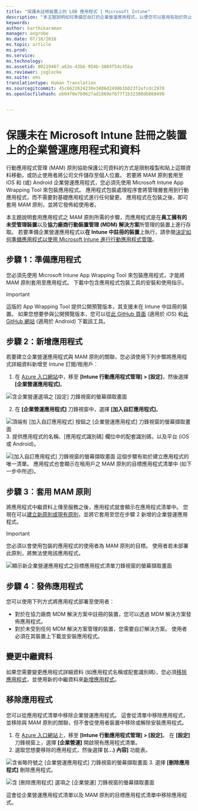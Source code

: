 ```yaml
---
title: "保護未註冊裝置上的 LOB 應用程式 | Microsoft Intune"
description: "本主題說明如何準備您自訂的企業營運應用程式，以便您可以套用有助於防止資料遺失的行動裝置應用程式管理原則。"
keywords: 
author: karthikaraman
manager: angrobe
ms.date: 07/18/2016
ms.topic: article
ms.prod: 
ms.service: 
ms.technology: 
ms.assetid: 00219467-a62e-43b6-954b-3084f54c45ba
ms.reviewer: joglocke
ms.suite: ems
translationtype: Human Translation
ms.sourcegitcommit: 45c6622624230e3486d2498b1b023f2efcdc2970
ms.openlocfilehash: eb04f0e7b9627ad1869ef677f1b32380db868490


---
```


# 保護未在 Microsoft Intune 註冊之裝置上的企業營運應用程式和資料

行動應用程式管理 (MAM) 原則協助保護公司資料的方式是限制複製和貼上這類資料移動，或防止使用者將公司文件儲存至個人位置。   若要將 MAM 原則套用至 iOS 和 (或) Android 企業營運應用程式，您必須先使用 Microsoft Intune App Wrapping Tool 來包裝應用程式。  應用程式包裝處理程序會將管理層套用到行動應用程式，而不需要對基礎應用程式進行任何變更。  應用程式在包裝之後，即可套用 MAM 原則，並將它發佈給使用者。  

本主題說明套用應用程式之 MAM 原則所需的步驟，而應用程式是在**員工擁有的未受管理裝置**以及**協力廠商行動裝置管理 (MDM) 解決方案**所管理的裝置上進行存取。  若要準備企業營運應用程式以**在 Intune 中註冊的裝置**上執行，請參閱[決定如何準備應用程式以使用 Microsoft Intune 進行行動應用程式管理](decide-how-to-prepare-apps-for-mobile-application-management-with-microsoft-intune.md)。
##  步驟 1：準備應用程式
您必須先使用 Microsoft Intune App Wrapping Tool 來包裝應用程式，才能將 MAM 原則套用至應用程式。  下載中包含應用程式包裝工具的安裝和使用指示。  
>[!IMPORTANT]  
>這版的 App Wrapping Tool 提供公開預覽版本，其支援未在 Intune 中註冊的裝置。 如果您想要參與公開預覽版本，您可以從[此 GitHub 頁面](https://github.com/msintuneappsdk/intune-app-wrapper-ios-preview) (適用於 iOS) 和[此 GitHub 網站](https://github.com/msintuneappsdk/intune-app-wrapper-android-preview) (適用於 Android) 下載該工具。

## 步驟 2：新增應用程式

若要建立企業營運應用程式與 MAM 原則的關聯，您必須使用下列步驟將應用程式詳細資料新增至 Intune 訂閱/租用戶︰

1. 在 [Azure 入口網站](https://portal.azure.com/)中，移至 **[Intune 行動應用程式管理] > [設定]**，然後選擇 **[企業營運應用程式]**。

  ![含企業營運選項之 [設定] 刀鋒視窗的螢幕擷取畫面](../media/mam-azure-portal-lob-on-settings.png)

2. 在 **[企業營運應用程式]** 刀鋒視窗中，選擇 **[加入自訂應用程式]**。

  ![頂端有 [加入自訂應用程式] 按鈕之 [企業營運應用程式] 刀鋒視窗的螢幕擷取畫面](../media/mam-azure-portal-add-lob-app-action.png)
3.  提供應用程式的名稱、[應用程式識別碼] 欄位中的配套識別碼，以及平台 (iOS 或 Android)。

  ![[加入自訂應用程式] 刀鋒視窗的螢幕擷取畫面 ](../media/mam-azure-portal-add-app-details.png) 這個步驟有助於建立應用程式的唯一清單。  應用程式也會顯示在租用戶之 MAM 原則的目標應用程式清單中 (如下一步中所述)。

## 步驟 3︰套用 MAM 原則
將應用程式中繼資料上傳至服務之後，應用程式就會顯示在應用程式清單中。  您現在可以[建立新原則或現有原則](create-and-deploy-mobile-app-management-policies-with-microsoft-intune.md)，並將它套用至您在步驟 2 新增的企業營運應用程式。

>[!IMPORTANT]
>您必須以會使用包裝的應用程式的使用者為 MAM 原則的目標。  使用者若未部署此原則，將無法使用該應用程式。


  ![顯示新企業營運應用程式之目標應用程式清單刀鋒視窗的螢幕擷取畫面](../media/mam-azure-portal-lob-on-targeted-app-list.png)
## 步驟 4︰發佈應用程式
您可以使用下列方式將應用程式部署至使用者︰
* 對於在協力廠商 MDM 解決方案中註冊的裝置，您可以透過 MDM 解決方案發佈應用程式。
* 對於未受到任何 MDM 解決方案管理的裝置，您需要自訂解決方案。 使用者必須在其裝置上下載並安裝應用程式。

## 變更中繼資料
如果您需要變更應用程式詳細資料 (如應用程式名稱或配套識別碼)，您必須[移除應用程式](#remove-apps)，並使用新的中繼資料來[新增應用程式](#step-2-add-the-app)。

##  移除應用程式
您可以從應用程式清單中移除企業營運應用程式。  這會從清單中移除應用程式，並移除與 MAM 原則的關聯，但不會從使用者裝置中移除或解除安裝應用程式。  

1.  在 [Azure 入口網站](https://portal.azure.com/)上，移至 **[Intune 行動應用程式管理] > [設定]**。  在 **[設定]** 刀鋒視窗上，選擇 **[企業營運]** 開啟現有應用程式清單。  
2.  選取您想要移除的應用程式，然後選擇 **[(…) 內容]** 功能表。

  ![含省略符號之 [企業營運應用程式] 刀鋒視窗的螢幕擷取畫面](../media/mam-azure-portal-lob-context-menu.png)
3.  選擇 **[刪除應用程式]** 刪除應用程式。

  ![含 [刪除應用程式] 選項之 [企業營運] 刀鋒視窗的螢幕擷取畫面](../media/mam-azure-portal-delete-app.png)

  這會從企業營運應用程式清單以及 MAM 原則的目標應用程式清單中移除應用程式。



<!--HONumber=Sep16_HO2-->


